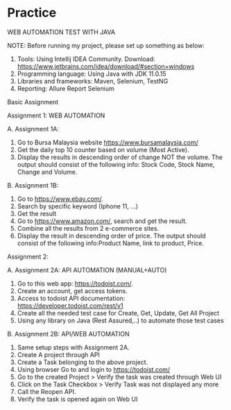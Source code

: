 # Practice
WEB AUTOMATION TEST WITH JAVA

NOTE: Before running my project, please set up something as below:
1. Tools: Using Intellij IDEA Community. Download: https://www.jetbrains.com/idea/download/#section=windows
2. Programming language: Using Java with JDK 11.0.15
3. Libraries and frameworks: Maven, Selenium, TestNG
4. Reporting: Allure Report Selenium

Basic Assignment

Assignment 1: WEB AUTOMATION

A. Assignment 1A: 
1. Go to Bursa Malaysia website https://www.bursamalaysia.com/
2. Get the daily top 10 counter based on volume (Most Active).  
3. Display the results in descending order of change NOT the volume. The output should consist of the following info: Stock Code, Stock Name, Change and Volume.

B. Assignment 1B: 
1. Go to https://www.ebay.com/. 
2. Search by specific keyword (Iphone 11, …)
3. Get the result
4. Go to https://www.amazon.com/, search and get the result.
5. Combine all the results from 2 e-commerce sites. 
6. Display the result in descending order of price. The output should consist of the following info:Product Name, link to product, Price.

Assignment 2:

A. Assignment 2A: API AUTOMATION (MANUAL+AUTO)
1. Go to this web app: https://todoist.com/. 
2. Create an account, get access tokens.
3. Access to todoist API documentation:  https://developer.todoist.com/rest/v1 
4. Create all the needed test case for Create, Get, Update, Get All Project
5. Using any library on Java (Rest Assured,..) to automate those test cases

B. Assignment 2B: API/WEB AUTOMATION
1. Same setup steps with Assignment 2A. 
2. Create A project through API
3. Create a Task belonging to the above project.
4. Using browser Go to and login to https://todoist.com/  
5. Go to the created Project > Verify the task was created through Web UI
6. Click on the Task Checkbox > Verify Task was not displayed any more
7. Call the Reopen API. 
8. Verify the task is opened again on Web UI





